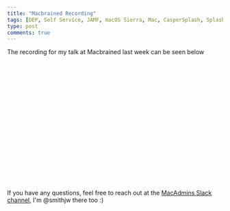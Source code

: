 ```yaml
---
title: "Macbrained Recording"
tags: [DEP, Self Service, JAMF, macOS Sierra, Mac, CasperSplash, SplashBuddy]
type: post
comments: true
---
```


The recording for my talk at Macbrained last week can be seen below

<script src="https://fast.wistia.com/embed/medias/td2r2b4hb2.jsonp" async></script><script src="https://fast.wistia.com/assets/external/E-v1.js" async></script><div class="wistia_responsive_padding" style="padding:56.25% 0 0 0;position:relative;"><div class="wistia_responsive_wrapper" style="height:100%;left:0;position:absolute;top:0;width:100%;"><div class="wistia_embed wistia_async_td2r2b4hb2 seo=false videoFoam=true" style="height:100%;width:100%">&nbsp;</div></div></div>

If you have any questions, feel free to reach out at the [MacAdmins Slack channel](https://macadmins.herokuapp.com), I'm @smithjw there too :)
